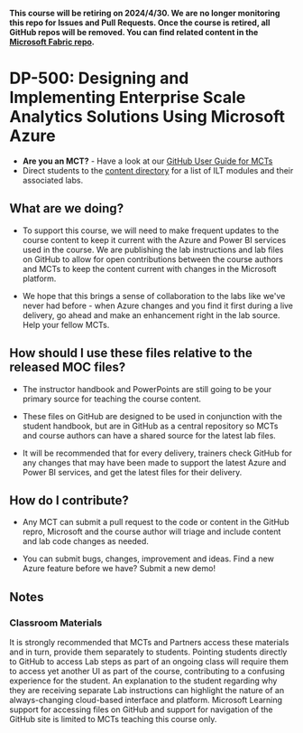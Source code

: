 **This course will be retiring on  **2024/4/30**. We are no longer monitoring this repo for Issues and Pull Requests. Once the course is retired, all GitHub repos will be removed. You can find related content in the [Microsoft Fabric repo](https://github.com/MicrosoftLearning/mslearn-fabric).**

# DP-500: Designing and Implementing Enterprise Scale Analytics Solutions Using Microsoft Azure

- **Are you an MCT?** - Have a look at our [GitHub User Guide for MCTs](https://microsoftlearning.github.io/MCT-User-Guide/)
- Direct students to the [content directory](https://microsoftlearning.github.io/DP-500-Azure-Data-Analyst/) for a list of ILT modules and their associated labs.

## What are we doing?

- To support this course, we will need to make frequent updates to the course content to keep it current with the Azure and Power BI services used in the course.  We are publishing the lab instructions and lab files on GitHub to allow for open contributions between the course authors and MCTs to keep the content current with changes in the Microsoft platform.

- We hope that this brings a sense of collaboration to the labs like we've never had before - when Azure changes and you find it first during a live delivery, go ahead and make an enhancement right in the lab source.  Help your fellow MCTs.

## How should I use these files relative to the released MOC files?

- The instructor handbook and PowerPoints are still going to be your primary source for teaching the course content.

- These files on GitHub are designed to be used in conjunction with the student handbook, but are in GitHub as a central repository so MCTs and course authors can have a shared source for the latest lab files.

- It will be recommended that for every delivery, trainers check GitHub for any changes that may have been made to support the latest Azure and Power BI services, and get the latest files for their delivery.

## How do I contribute?

- Any MCT can submit a pull request to the code or content in the GitHub repro, Microsoft and the course author will triage and include content and lab code changes as needed.

- You can submit bugs, changes, improvement and ideas.  Find a new Azure feature before we have?  Submit a new demo!

## Notes

### Classroom Materials

It is strongly recommended that MCTs and Partners access these materials and in turn, provide them separately to students.  Pointing students directly to GitHub to access Lab steps as part of an ongoing class will require them to access yet another UI as part of the course, contributing to a confusing experience for the student. An explanation to the student regarding why they are receiving separate Lab instructions can highlight the nature of an always-changing cloud-based interface and platform. Microsoft Learning support for accessing files on GitHub and support for navigation of the GitHub site is limited to MCTs teaching this course only.
